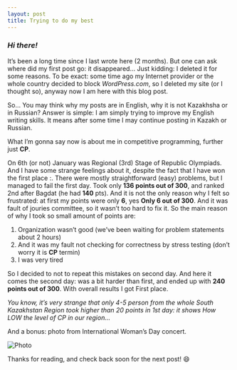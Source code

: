 ```yaml
---
layout: post
title: Trying to do my best
---
```


<h3><i>Hi there!</i></h3>
It’s been a long time since I last wrote here (2 months). 
But one can ask where did my first post go: it disappeared… Just kidding: I deleted it for some reasons. 
To be exact: some time ago my Internet provider or the whole country decided to block <i>WordPress.com</i>, 
so I deleted my site (or I thought so), anyway now I am here with this blog post.

So… You may think why my posts are in English, why it is not Kazakhsha or in Russian? Answer is simple: I am simply trying to improve my English writing skills. It means after some time I may continue posting in Kazakh or Russian.

What I’m gonna say now is about me in competitive programming, further just <strong>CP</strong>.

On 6th (or not) January was Regional (3rd) Stage of Republic Olympiads. 
And I have some strange feelings about it, despite the fact that I have won the first place :\. 
There were mostly straightforward (easy) problems, but I managed to fail the first day. 
Took only <strong>136 points out of 300</strong>, and ranked 2nd after Bagdat (he had <strong>140</strong> pts). 
And it is not the only reason why I felt so frustrated: 
at first my points were only <strong>6</strong>, yes <strong>Only 6 out of 300</strong>. 
And it was fault of jouries committee, so it wasn’t too hard to fix it. 
So the main reason of why I took so small amount of points are:

<ol>
<li>Organization wasn’t good (we’ve been waiting for problem statements about 2 hours)</li>
<li>And it was my fault not checking for correctness by stress testing (don’t worry it is <strong>CP</strong> termin)</li>
<li>I was very tired</li>
</ol>

So I decided to not to repeat this mistakes on second day. And here it comes the second day: 
was a bit harder than first, and ended up with <strong>240 points out of 300</strong>. With overall results I got First place.

<i>You know, it’s very strange that only 4-5 person from the whole South 
Kazakhstan Region took higher than 20 points in 1st day: it shows  How LOW the level of CP in our region…</i> 

And a bonus: photo from International Woman’s Day concert.

![Photo](/images/20160306_174226.jpg "Photo")

Thanks for reading, and check back soon for the next post! :smile:
